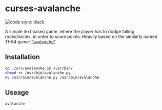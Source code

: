 # curses-avalanche  

![code style: black](https://img.shields.io/badge/code%20style-black-000000.svg)

A simple text based game, where the player has to dodge falling rocks/icicles, in order to score points.
Heavily based on the similarly named TI-84 game: ["avalanche"](https://www.youtube.com/watch?v=iq8k_93PSUM). 

## Installation
```bash
cp ./src/avalanche.py /usr/bin/
chmod +x /usr/bin/avalanche.py
mv /usr/bin/avalanche.py /usr/bin/avalanche
```

## Useage
```bash
avalanche
```